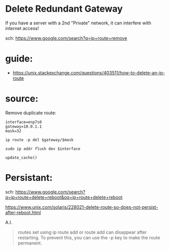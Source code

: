 # Delete Redundant Gateway
If you have a server with a 2nd "Private" network, it can interfere with internet access!

sch: https://www.google.com/search?q=ip+route+remove

# guide:
- https://unix.stackexchange.com/questions/403511/how-to-delete-an-ip-route

# source:
Remove duplicate route:
```
interface=enp7s0
gateway=10.0.1.1
mask=32

ip route -p del $gateway/$mask

sudo ip addr flush dev $interface

update_cache()
```

# Persistant:
sch: https://www.google.com/search?q=ip+route+delete+reboot&oq=ip+route+delete+reboot

https://www.unix.com/solaris/228021-delete-route-so-does-not-persist-after-reboot.html

A.I.
>routes set using ip route add or route add can disappear after restarting. To prevent this, you can use the -p key to make the route permanent.
